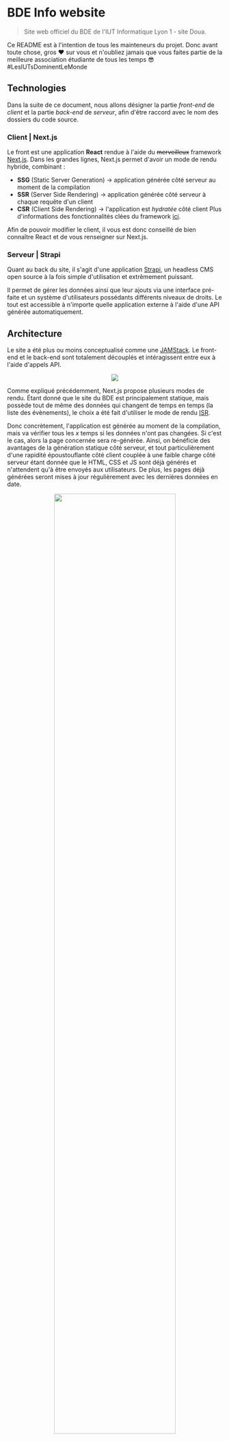 
# BDE Info website

> Site web officiel du BDE de l'IUT Informatique Lyon 1 - site Doua.

Ce README est à l'intention de tous les mainteneurs du projet. 
Donc avant toute chose, gros ❤ sur vous et n'oubliez jamais que vous faites partie de la meilleure association étudiante de tous les temps 😎
#LesIUTsDominentLeMonde

## Technologies

Dans la suite de ce document, nous allons désigner la partie *front-end* de *client* et la partie *back-end* de *serveur*, afin d'être raccord avec le nom des dossiers du code source.

### Client | Next.js

Le front est une application **React** rendue à l'aide du ~~merveilleux~~ framework [Next.js](https://nextjs.org/).
Dans les grandes lignes, Next.js permet d'avoir un mode de rendu hybride, combinant :
- **SSG** (Static Server Generation) -> application générée côté serveur au moment de la compilation
- **SSR** (Server Side Rendering) -> application générée côté serveur à chaque requête d'un client
- **CSR** (Client Side Rendering) -> l'application est *hydratée* côté client
Plus d'informations des fonctionnalités clées du framework [ici](https://medium.com/@surekarajainfo/important-features-of-next-js-dd88d39e8ce8).

Afin de pouvoir modifier le client, il vous est donc conseillé de bien connaître React et de vous renseigner sur Next.js.

### Serveur | Strapi

Quant au back du site, il s'agit d'une application [Strapi](https://strapi.io/), un headless CMS open source à la fois simple d'utilisation et extrêmement puissant.

Il permet de gérer les données ainsi que leur ajouts via une interface pré-faite et un système d'utilisateurs possédants différents niveaux de droits. Le tout est accessible à n'importe quelle application externe à l'aide d'une API générée automatiquement.


## Architecture

Le site a été plus ou moins conceptualisé comme une [JAMStack](https://jamstatic.fr/2019/02/07/c-est-quoi-la-jamstack/). Le front-end et le back-end sont totalement découplés et intéragissent entre eux à l'aide d'appels API.

<p align="center">
    <img src="https://i.imgur.com/aIlQFKr.png">
</p>
    

Comme expliqué précédemment, Next.js propose plusieurs modes de rendu. Étant donné que le site du BDE est principalement statique, mais possède tout de même des données qui changent de temps en temps (la liste des évènements), le choix a été fait d'utiliser le mode de rendu [ISR](https://nextjs.org/docs/basic-features/data-fetching/incremental-static-regeneration).

Donc concrètement, l'application est générée au moment de la compilation, mais va vérifier tous les *x* temps si les données n'ont pas changées. Si c'est le cas, alors la page concernée sera re-générée.
Ainsi, on bénéficie des avantages de la génération statique côté serveur, et tout particulièrement d'une rapidité époustouflante côté client couplée à une faible charge côté serveur étant donnée que le HTML, CSS et JS sont déjà générés et n'attendent qu'à être envoyés aux utilisateurs.
De plus, les pages déjà générées seront mises à jour régulièrement avec les dernières données en date.
<br>
<p align="center">
    <img width="75%" src="https://i.imgur.com/RPlUg0K.png">
</p>

## Structure du projet

Seule la structure de l'application Next.js va être détaillée. 
En effet, sauf cas exceptionnel il est très peu utile de modifier directement le code source de l'application Strapi car tout se gère depuis le panel administrateur.

```js
client 
├── next.config.js // config de Next.js
├── jsconfig.js // configuration webpack, etc
├── config // fichiers de configurations du code source
├── public // fichiers statiques délivrés tels quels aux utilisateurs
│   ├─ scripts // scripts Javascript
│   ├─ styles // fichiers de style SASS globaux
│   └─ assets // images, svg, favicons, etc
└─ src // contient le code source de l'application
    ├─ components // composants React
    │   ├─ elements // composants primaires (ex: un bouton)
    │   ├─ modules // compositions d'elements (ex: un form, une navbar, etc)
    │   ├─ layout // façon d'agencer la page
    │   └─ templates // contenu des pages
    ├─ hooks // hooks React personalisés
    └─ utils // fonctions utilitaires
```

## Crédits

Voici la liste des personnes ayant contribuées au projet. Si tu es un nouveau mainteneur, n'hésite pas à les contacter pour leur poser des questions sur le code ou autre !

- [Bartholomé GILI](https://www.github.com/barthofu) (auteur) - *2021/2022*

